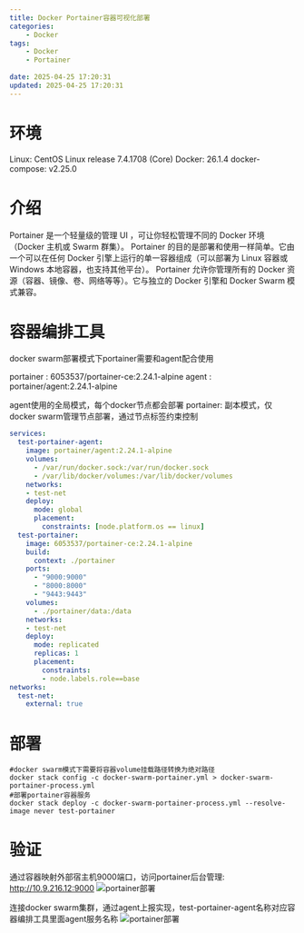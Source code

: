 ```yaml
---
title: Docker Portainer容器可视化部署
categories:
	- Docker
tags: 
	- Docker
	- Portainer
	
date: 2025-04-25 17:20:31
updated: 2025-04-25 17:20:31
---
```

<!-- toc -->
# <span id="inline-blue">环境</span>

Linux: CentOS Linux release 7.4.1708 (Core) 
Docker: 26.1.4
docker-compose: v2.25.0

# <span id="inline-blue">介绍</span>

Portainer 是一个轻量级的管理 UI ，可让你轻松管理不同的 Docker 环境（Docker 主机或 Swarm 群集）。
Portainer 的目的是部署和使用一样简单。它由一个可以在任何 Docker 引擎上运行的单一容器组成（可以部署为 Linux 容器或 Windows 本地容器，也支持其他平台）。
Portainer 允许你管理所有的 Docker 资源（容器、镜像、卷、网络等等）。它与独立的 Docker 引擎和 Docker Swarm 模式兼容。

# <span id="inline-blue">容器编排工具</span>

docker swarm部署模式下portainer需要和agent配合使用

portainer : 6053537/portainer-ce:2.24.1-alpine
agent : portainer/agent:2.24.1-alpine

agent使用的全局模式，每个docker节点都会部署
portainer: 副本模式，仅docker swarm管理节点部署，通过节点标签约束控制

```yml
services:
  test-portainer-agent:
    image: portainer/agent:2.24.1-alpine
    volumes:
      - /var/run/docker.sock:/var/run/docker.sock
      - /var/lib/docker/volumes:/var/lib/docker/volumes
    networks:
    - test-net
    deploy:
      mode: global
      placement:
        constraints: [node.platform.os == linux]
  test-portainer:
    image: 6053537/portainer-ce:2.24.1-alpine
    build:
      context: ./portainer
    ports:
      - "9000:9000"
      - "8000:8000"
      - "9443:9443"
    volumes:
      - ./portainer/data:/data
    networks:
    - test-net
    deploy:
      mode: replicated
      replicas: 1
      placement:
        constraints:
        - node.labels.role==base  
networks:
  test-net:
    external: true
```

# <span id="inline-blue">部署</span>

```shell
#docker swarm模式下需要将容器volume挂载路径转换为绝对路径
docker stack config -c docker-swarm-portainer.yml > docker-swarm-portainer-process.yml
#部署portainer容器服务
docker stack deploy -c docker-swarm-portainer-process.yml --resolve-image never test-portainer
```

# <span id="inline-blue">验证</span>

通过容器映射外部宿主机9000端口，访问portainer后台管理: http://10.9.216.12:9000
![portainer部署](/images/portainer/20250425/portainer_20250425_001.png)


连接docker swarm集群，通过agent上报实现，test-portainer-agent名称对应容器编排工具里面agent服务名称
![portainer部署](/images/portainer/20250425/portainer_20250425_002.png)
